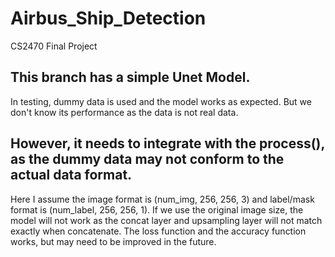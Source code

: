 # Airbus_Ship_Detection
CS2470 Final Project

## This branch has a simple Unet Model. 
In testing, dummy data is used and the model works as expected. 
But we don't know its performance as the data is not real data. 

## However, it needs to integrate with the process(), as the dummy data may not conform to the actual data format. 
Here I assume the image format is (num_img, 256, 256, 3) and label/mask format is (num_label, 256, 256, 1).
If we use the original image size, the model will not work as the concat layer and upsampling layer will not match exactly when concatenate. 
The loss function and the accuracy function works, but may need to be improved in the future. 


